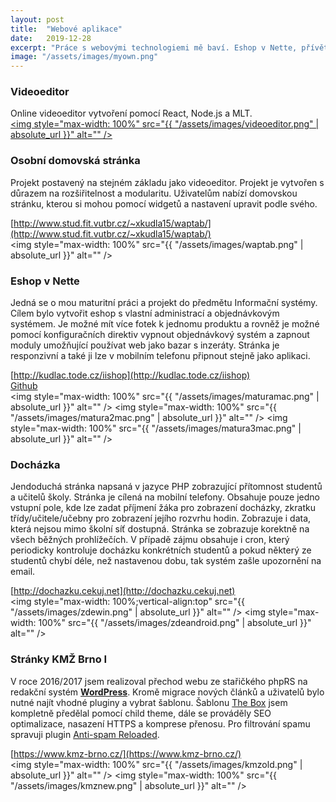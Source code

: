 ```yaml
---
layout: post
title:  "Webové aplikace"
date:   2019-12-28
excerpt: "Práce s webovými technologiemi mě baví. Eshop v Nette, přívětivý portál s docházkou a rozvrhy, převedení zájmového webu na WordPress, online videoeditor pomocí React a Node.js, to je jen pár příkladů mé tvorby."
image: "/assets/images/myown.png"
---
```


### Videoeditor
Online videoeditor vytvoření pomocí React, Node.js a MLT.  
<a href="https://github.com/kudlav/MaturitaShop" rel="noreferer"><img style="max-width: 100%" src="{{ "/assets/images/videoeditor.png" | absolute_url }}" alt="" /></a>

### Osobní domovská stránka
Projekt postavený na stejném základu jako videoeditor. Projekt je vytvořen s důrazem na rozšiřitelnost a modularitu. Uživatelům nabízí domovskou stránku, kterou si mohou pomocí widgetů a nastavení upravit podle svého.

[http://www.stud.fit.vutbr.cz/~xkudla15/waptab/](http://www.stud.fit.vutbr.cz/~xkudla15/waptab/)  
<img style="max-width: 100%" src="{{ "/assets/images/waptab.png" | absolute_url }}" alt="" />

### Eshop v Nette
Jedná se o mou maturitní práci a projekt do předmětu Informační systémy. Cílem bylo vytvořit eshop s vlastní administrací a objednávkovým systémem. Je možné mít více fotek k jednomu produktu a rovněž je možné pomocí konfiguračních direktiv vypnout objednávkový systém a zapnout moduly umožňující používat web jako bazar s inzeráty. Stránka je responzivní a také ji lze v mobilním telefonu připnout stejně jako aplikaci.

[http://kudlac.tode.cz/iishop](http://kudlac.tode.cz/iishop)  
[Github](https://github.com/kudlav/MaturitaShop/)  
<img style="max-width: 100%" src="{{ "/assets/images/maturamac.png" | absolute_url }}" alt="" />
<img style="max-width: 100%" src="{{ "/assets/images/matura2mac.png" | absolute_url }}" alt="" />
<img style="max-width: 100%" src="{{ "/assets/images/matura3mac.png" | absolute_url }}" alt="" />

### Docházka
Jendoduchá stránka napsaná v jazyce PHP zobrazující přítomnost studentů a učitelů školy. Stránka je cílená na mobilní telefony. Obsahuje pouze jedno vstupní pole, kde lze zadat příjmení žáka pro zobrazení docházky, zkratku třídy/učitele/učebny pro zobrazení jejího rozvrhu hodin. Zobrazuje i data, která nejsou mimo školní síť dostupná. Stránka se zobrazuje korektně na všech běžných prohlížečích. V případě zájmu obsahuje i cron, který periodicky kontroluje docházku konkrétních studentů a pokud některý ze studentů chybí déle, než nastavenou dobu, tak systém zašle upozornění na email.

[http://dochazku.cekuj.net](http://dochazku.cekuj.net)  
<img style="max-width: 100%;vertical-align:top" src="{{ "/assets/images/zdewin.png" | absolute_url }}" alt="" />
<img style="max-width: 100%" src="{{ "/assets/images/zdeandroid.png" | absolute_url }}" alt="" />

### Stránky KMŽ Brno I
V roce 2016/2017 jsem realizoval přechod webu ze stařičkého phpRS na redakční systém __[WordPress](https://cs.wordpress.org/)__. Kromě migrace nových článků a uživatelů bylo nutné najít vhodné pluginy a vybrat šablonu. Šablonu [The Box](https://cs.wordpress.org/themes/the-box/) jsem kompletně předělal pomocí child theme, dále se prováděly SEO optimalizace, nasazení HTTPS a komprese přenosu. Pro filtrování spamu spravuji plugin [Anti-spam Reloaded](https://wordpress.org/plugins/anti-spam-reloaded/).

[https://www.kmz-brno.cz/](https://www.kmz-brno.cz/)  
<img style="max-width: 100%" src="{{ "/assets/images/kmzold.png" | absolute_url }}" alt="" />
<img style="max-width: 100%" src="{{ "/assets/images/kmznew.png" | absolute_url }}" alt="" />
